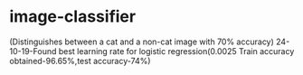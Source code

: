 # image-classifier
(Distinguishes between a cat and a non-cat image with 70% accuracy)
24-10-19-Found best learning rate for logistic regression(0.0025 Train accuracy obtained-96.65%,test accuracy-74%)
